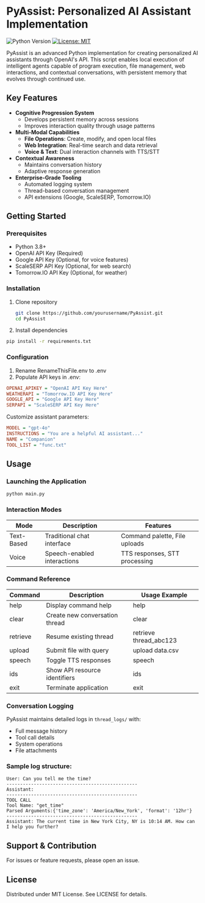 # PyAssist: Personalized AI Assistant Implementation

![Python Version](https://img.shields.io/badge/python-3.8%2B-blue) [![License: MIT](https://img.shields.io/badge/License-MIT-yellow.svg)](https://opensource.org/licenses/MIT)

PyAssist is an advanced Python implementation for creating personalized AI assistants through OpenAI's API. This script enables local execution of intelligent agents capable of program execution, file management, web interactions, and contextual conversations, with persistent memory that evolves through continued use.

## Key Features

- **Cognitive Progression System**
  - Develops persistent memory across sessions
  - Improves interaction quality through usage patterns
- **Multi-Modal Capabilities**
  - **File Operations**: Create, modify, and open local files
  - **Web Integration**: Real-time search and data retrieval
  - **Voice & Text**: Dual interaction channels with TTS/STT
- **Contextual Awareness**
  - Maintains conversation history
  - Adaptive response generation
- **Enterprise-Grade Tooling**
  - Automated logging system
  - Thread-based conversation management
  - API extensions (Google, ScaleSERP, Tomorrow.IO)

## Getting Started

### Prerequisites
- Python 3.8+
- OpenAI API Key (Required)
- Google API Key (Optional, for voice features)
- ScaleSERP API Key (Optional, for web search)
- Tomorrow.IO API Key (Optional, for weather)

### Installation
1. Clone repository
   ```bash
   git clone https://github.com/yourusername/PyAssist.git
   cd PyAssist
2. Install dependencies
  ```bash
  pip install -r requirements.txt
  ```

### Configuration
1. Rename RenameThisFile.env to .env
2. Populate API keys in .env:

```ini
OPENAI_APIKEY = "OpenAI API Key Here"
WEATHERAPI = "Tomorrow.IO API Key Here"
GOOGLE_API = "Google API Key Here"
SERPAPI = "ScaleSERP API Key Here"
```
Customize assistant parameters:
```ini
MODEL = "gpt-4o"
INSTRUCTIONS = "You are a helpful AI assistant..."
NAME = "Companion"
TOOL_LIST = "func.txt"
```
## Usage
### Launching the Application
```bash
python main.py
```
### Interaction Modes
| Mode | Description | Features |
| --- | --- | --- |
| Text-Based | Traditional chat interface | Command palette, File uploads |
| Voice | Speech-enabled interactions | TTS responses, STT processing |

### Command Reference
| Command | Description | Usage Example |
| --- | --- | --- |
| help | Display command help | help |
| clear | Create new conversation thread | clear |
| retrieve | Resume existing thread | retrieve thread_abc123 |
| upload | Submit file with query | upload data.csv |
| speech | Toggle TTS responses | speech |
| ids | Show API resource identifiers | ids |
| exit | Terminate application | exit |

### Conversation Logging
PyAssist maintains detailed logs in ```thread_logs/``` with:
- Full message history
- Tool call details
- System operations
- File attachments
### Sample log structure:
```
User: Can you tell me the time?
------------------------------------------------
Assistant: 
------------------------------------------------
TOOL CALL
Tool Name: "get_time"
Parsed Arguments:{'time_zone': 'America/New_York', 'format': '12hr'}
------------------------------------------------
Assistant: The current time in New York City, NY is 10:14 AM. How can I help you further?
```
## Support & Contribution
For issues or feature requests, please open an issue.

## License
Distributed under MIT License. See LICENSE for details.
